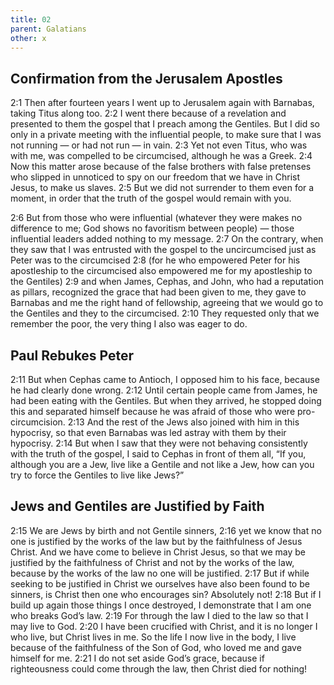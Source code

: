 ```yaml
---
title: 02
parent: Galatians
other: x
---
```


## Confirmation from the Jerusalem Apostles

<a name="2:1">2:1</a> Then after fourteen years I went up to Jerusalem again with Barnabas, taking Titus along too. <a name="2:2">2:2</a> I went there because of a revelation and presented to them the gospel that I preach among the Gentiles. But I did so only in a private meeting with the influential people, to make sure that I was not running — or had not run — in vain. <a name="2:3">2:3</a> Yet not even Titus, who was with me, was compelled to be circumcised, although he was a Greek. <a name="2:4">2:4</a> Now this matter arose because of the false brothers with false pretenses who slipped in unnoticed to spy on our freedom that we have in Christ Jesus, to make us slaves. <a name="2:5">2:5</a> But we did not surrender to them even for a moment, in order that the truth of the gospel would remain with you.

<a name="2:6">2:6</a> But from those who were influential (whatever they were makes no difference to me; God shows no favoritism between people) — those influential leaders added nothing to my message. <a name="2:7">2:7</a> On the contrary, when they saw that I was entrusted with the gospel to the uncircumcised just as Peter was to the circumcised <a name="2:8">2:8</a> (for he who empowered Peter for his apostleship to the circumcised also empowered me for my apostleship to the Gentiles) <a name="2:9">2:9</a> and when James, Cephas, and John, who had a reputation as pillars, recognized the grace that had been given to me, they gave to Barnabas and me the right hand of fellowship, agreeing that we would go to the Gentiles and they to the circumcised. <a name="2:10">2:10</a> They requested only that we remember the poor, the very thing I also was eager to do.

## Paul Rebukes Peter

<a name="2:11">2:11</a> But when Cephas came to Antioch, I opposed him to his face, because he had clearly done wrong. <a name="2:12">2:12</a> Until certain people came from James, he had been eating with the Gentiles. But when they arrived, he stopped doing this and separated himself because he was afraid of those who were pro-circumcision. <a name="2:13">2:13</a> And the rest of the Jews also joined with him in this hypocrisy, so that even Barnabas was led astray with them by their hypocrisy. <a name="2:14">2:14</a> But when I saw that they were not behaving consistently with the truth of the gospel, I said to Cephas in front of them all, “If you, although you are a Jew, live like a Gentile and not like a Jew, how can you try to force the Gentiles to live like Jews?”

## Jews and Gentiles are Justified by Faith

<a name="2:15">2:15</a> We are Jews by birth and not Gentile sinners, <a name="2:16">2:16</a> yet we know that no one is justified by the works of the law but by the faithfulness of Jesus Christ. And we have come to believe in Christ Jesus, so that we may be justified by the faithfulness of Christ and not by the works of the law, because by the works of the law no one will be justified. <a name="2:17">2:17</a> But if while seeking to be justified in Christ we ourselves have also been found to be sinners, is Christ then one who encourages sin? Absolutely not! <a name="2:18">2:18</a> But if I build up again those things I once destroyed, I demonstrate that I am one who breaks God’s law. <a name="2:19">2:19</a> For through the law I died to the law so that I may live to God. <a name="2:20">2:20</a> I have been crucified with Christ, and it is no longer I who live, but Christ lives in me. So the life I now live in the body, I live because of the faithfulness of the Son of God, who loved me and gave himself for me. <a name="2:21">2:21</a> I do not set aside God’s grace, because if righteousness could come through the law, then Christ died for nothing!
